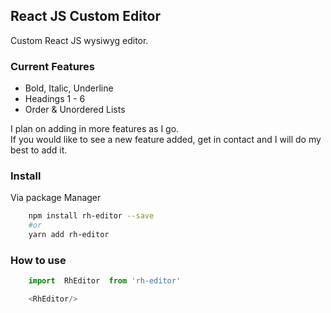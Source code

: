 ## React JS Custom Editor

Custom React JS wysiwyg editor.  

### Current Features
- Bold, Italic, Underline
- Headings 1 - 6
- Order & Unordered Lists

I plan on adding in more features as I go.  
If you would like to see a new feature added, get in contact and I will do my best to add it.

### Install
Via package Manager
```bash
    npm install rh-editor --save
    #or
    yarn add rh-editor
```

### How to use
```js
    import  RhEditor  from 'rh-editor'

    <RhEditor/>
```
